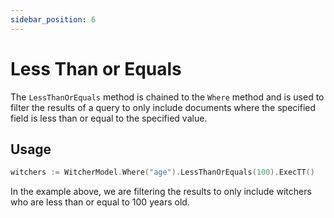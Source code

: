 ```yaml
---
sidebar_position: 6
---
```


# Less Than or Equals

The `LessThanOrEquals` method is chained to the `Where` method and is used to filter the results of a query to only include documents where the specified field is less than or equal to the specified value.

## Usage

```go
witchers := WitcherModel.Where("age").LessThanOrEquals(100).ExecTT()
```

In the example above, we are filtering the results to only include witchers who are less than or equal to 100 years old.
